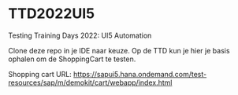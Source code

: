# TTD2022UI5
Testing Training Days 2022: UI5 Automation

Clone deze repo in je IDE naar keuze. Op de TTD kun je hier je basis ophalen om de ShoppingCart te testen.

Shopping cart URL: https://sapui5.hana.ondemand.com/test-resources/sap/m/demokit/cart/webapp/index.html
